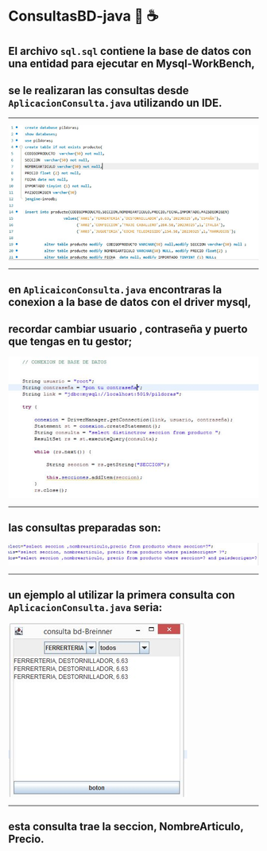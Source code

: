 # **ConsultasBD-java** 🐬 ☕
## El archivo `sql.sql` contiene la base de datos con una entidad para ejecutar en  Mysql-WorkBench,
## se le realizaran las consultas desde ` AplicacionConsulta.java ` utilizando un IDE. 

___

![imgen1](imgsql/img1.JPG)

___

## en ` AplicaiconConsulta.java ` encontraras la conexion a la base de datos con el driver mysql, 
## recordar cambiar usuario , contraseña y puerto que tengas en tu gestor;

![imgen1](imgjava/img1.JPG)

___

## las consultas  preparadas son: 

![imgen1](imgjava/img2.JPG)

___

## un ejemplo al utilizar  la primera consulta   con ` AplicacionConsulta.java ` seria: 

![imgen1](imgjava/img33.JPG)
___

## esta consulta trae la seccion, NombreArticulo, Precio.  

